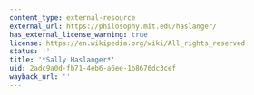 ```yaml
---
content_type: external-resource
external_url: https://philosophy.mit.edu/haslanger/
has_external_license_warning: true
license: https://en.wikipedia.org/wiki/All_rights_reserved
status: ''
title: '*Sally Haslanger*'
uid: 2adc9a0d-fb71-4eb6-a6ee-1b8676dc3cef
wayback_url: ''
---
```

